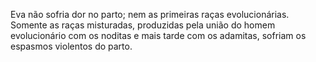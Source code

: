 ﻿Eva não sofria dor no parto; nem as primeiras raças evolucionárias. Somente as raças misturadas, produzidas pela união do homem evolucionário com os noditas e mais tarde com os adamitas, sofriam os espasmos violentos do parto.